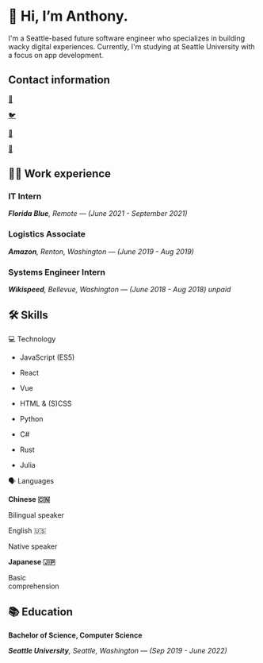 <h1 class="notion-h1"><span><span>👋 Hi, I’m Anthony.</span></span></h1>
            <p class="notion-text"><span><span>I'm
                  a Seattle-based future software engineer who specializes in building
                  wacky digital experiences. Currently, I'm studying at Seattle University
                  with a focus on app development.</span></span></p>
            <h2 class="notion-h2"><span><span>Contact information</span></span></h2>
            <p class="notion-text"><span><a target="_blank" href="mailto:anthony@anthonyngo.me"
                  class="notion-link"><span>📧</span></a></span></p>
            <p class="notion-text"><span><a target="_blank" href="https://twitter.com/vadlus"
                  class="notion-link"><span>🐦</span></a></span></p>
            <p class="notion-text"><span><a target="_blank" href="https://linkedin.com/in/anthongo"
                  class="notion-link"><span>🔗</span></a></span></p>
            <p class="notion-text"><span><a target="_blank" href="https://github.com/ngoantho"
                  class="notion-link"><span>🐙</span></a></span></p>
            <h2 class="notion-h2"><span><span>🧑‍💻 Work experience</span></span></h2>
            <h3 class="notion-h3"><span><span>IT Intern</span></span></h3>
            <p class="notion-text"><span><em><b><span>Florida Blue</span></b></em><em><span>, Remote — (June 2021 -
                    September 2021)</span></em></span></p>
            <h3 class="notion-h3"><span><span>Logistics Associate</span></span></h3>
            <p class="notion-text"><span><em><b><span>Amazon</span></b></em><em><span>, Renton, Washington — (June 2019
                    - Aug 2019)</span></em></span></p>
            <h3 class="notion-h3"><span><span>Systems Engineer Intern</span></span></h3>
            <p class="notion-text"><span><em><b><span>Wikispeed</span></b></em><em><span>, Bellevue, Washington — (June
                    2018 - Aug 2018) unpaid</span></em></span></p>
            <h2 class="notion-h2"><span><span>🛠 Skills</span></span></h2>
            <p class="notion-text"><span><span>💻 Technology</span></span></p>
            <ul class="notion-list notion-list-disc">
              <li><span><span>JavaScript (ES5)</span></span></li>
              <!---->
            </ul>
            <ul class="notion-list notion-list-disc">
              <li><span><span>React</span></span></li>
              <!---->
            </ul>
            <ul class="notion-list notion-list-disc">
              <li><span><span>Vue</span></span></li>
              <!---->
            </ul>
            <ul class="notion-list notion-list-disc">
              <li><span><span>HTML &amp; (S)CSS</span></span></li>
              <!---->
            </ul>
            <ul class="notion-list notion-list-disc">
              <li><span><span>Python</span></span></li>
              <!---->
            </ul>
            <ul class="notion-list notion-list-disc">
              <li><span><span>C#</span></span></li>
              <!---->
            </ul>
            <ul class="notion-list notion-list-disc">
              <li><span><span>Rust</span></span></li>
              <!---->
            </ul>
            <ul class="notion-list notion-list-disc">
              <li><span><span>Julia</span></span></li>
              <!---->
            </ul>
            <p class="notion-text"><span><span>🗣 Languages</span></span></p>
            <div class="notion-row">
              <div fragment="2aa1a3e983" class="notion-column" style="width: calc(33.3333% - 30.6667px);">
                <p class="notion-text"><span><b><span>Chinese 🇨🇳</span></b></span></p>
                <p class="notion-text"><span><span>Bilingual speaker</span></span></p>
              </div>
              <div fragment="2aa1a3e983" class="notion-spacer" style="width: 46px;"></div>
              <div fragment="7248385287" class="notion-column" style="width: calc(33.3333% - 30.6667px);">
                <p class="notion-text"><span><span>English 🇺🇸</span></span></p>
                <p class="notion-text"><span><span>Native speaker</span></span></p>
              </div>
              <div fragment="7248385287" class="notion-spacer" style="width: 46px;"></div>
              <div fragment="161bdc37351" class="notion-column" style="width: calc(33.3333% - 30.6667px);">
                <p class="notion-text"><span><b><span>Japanese 🇯🇵</span></b></span></p>
                <p class="notion-text"><span><span>Basic comprehension</span></span></p>
              </div>
              <div fragment="161bdc37351" class="notion-spacer" style="width: 46px;"></div>
            </div>
            <h2 class="notion-h2"><span><span>📚 Education</span></span></h2>
            <p class="notion-text"><span><b><span>Bachelor of Science, Computer Science</span></b></span></p>
            <p class="notion-text"><span><em><b><span>Seattle University</span></b></em><em><span>, Seattle, Washington
                    — (Sep 2019 - June 2022)</span></em></span></p>
